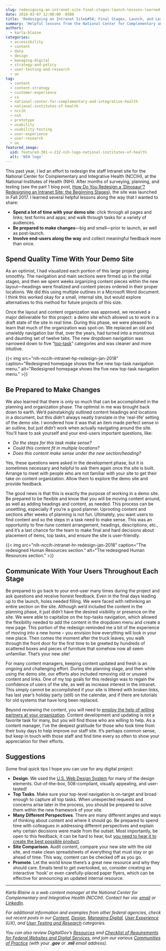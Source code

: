 ```yaml
---
slug: redesigning-an-intranet-site-final-stages-launch-lessons-learned
date: 2018-03-07 12:00:00 -0500
title: 'Redesigning an Intranet Site&#58; Final Stages, Launch, and Lessons Learned'
summary: 'Helpful lessons from the National Center for Complementary and Integrative Health (NCCIH) on the redesign of an intranet.'
authors:
  - karla-blaine
categories:
  - accessibility
  - content
  - data
  - design
  - managing-digital
  - strategy-and-policy
  - user-testing-and-research
  - ux
tag:
  - content
  - content-strategy
  - customer-experience
  - cx
  - national-center-for-complementary-and-integrative-health
  - national-institutes-of-health
  - nccih
  - nih
  - prototype
  - usability
  - usability-testing
  - user-experience
  - user-research
  - ux
featured_image:
  uid: featured-301-x-212-nih-logo-national-institutes-of-health
  alt: 'NIH logo'
---
```


This past year, I led an effort to redesign the staff Intranet site for the National Center for Complementary and Integrative Health (NCCIH), at the National Institutes of Health (NIH). After months of surveying, planning, and testing (see the part 1 blog post, [How Do You Redesign a ‘Dinosaur’? Redesigning an Intranet Site: the Beginning Stages](https://www.digitalgov.gov/2016/09/19/how-do-you-redesign-a-dinosaur-redesigning-an-intranet-site-the-beginning-stages/)), the site was launched in Fall 2017. I learned several helpful lessons along the way that I wanted to share:

- **Spend a lot of time with your demo site**: click through all pages and links; test forms and apps; and walk through tasks for a variety of audiences.
- **Be prepared to make changes**—big and small—prior to launch, as well as post-launch.
- **Involve end-users along the way** and collect meaningful feedback more than once.

## Spend Quality Time With Your Demo Site

As an optimist, I had visualized each portion of this large project going smoothly. The navigation and main sections were firmed up in the initial stages, and then we spent weeks organizing content pieces within the new layout—headings were finalized and content pieces ordered in their proper locations. We did this using multiple outlines in a Microsoft Word document. I think this worked okay for a small, internal site, but would explore alternatives to this method for future projects of this size.

Once the layout and content organization was approved, we received a major deliverable for this project: a demo site which allowed us to work in a draft state of the site in real time. During this phase, we were pleased to learn that much of the organization was spot-on. We replaced an old and unwieldy navigation bar that, over the years, had turned into a monstrous and daunting set of twelve tabs. The new dropdown navigation was narrowed down to five “[top-task](https://www.digitalgov.gov/event/a-deep-dive-into-top-tasks-with-gerry-mcgovern/)” categories and was cleaner and more intuitive.


{{< img src="nih-nccih-intranet-hp-redesign-jan-2018" caption="Redesigned homepage shows the five new top-task navigation menu." alt="Redesigned homepage shows the five new top-task navigation menu." >}}

## Be Prepared to Make Changes

We also learned that there is only so much that can be accomplished in the planning and organization phase. The optimist in me was brought back down to earth. We’d painstakingly outlined content headings and locations in a document, but this didn’t always neatly translate in the ‘real-life’ setting of the demo site. I wondered how it was that an item made perfect sense in an outline, but just didn’t work when actually navigating around the site. You’ll have to ask yourself and your end-users important questions, like:

- _Do the steps for this task make sense?_
- _Could this content fit in multiple locations?_
- _Does this content make sense under the new section/heading?_

Yes, these questions were asked in the development phase, but it is sometimes necessary and helpful to ask them again once the site is built. Arrange to meet with people who are not familiar with your site to get their take on content organization. Allow them to explore the demo site and provide feedback.

The good news is that this is exactly the purpose of working in a demo site. Be prepared to be flexible and know that you will be moving content around, as well as adding headings and content, as needed. This process can be unsettling, especially if you’re a good planner. Uprooting content and sections after weeks of planning is not fun. Ultimately, you want users to find content and so the steps in a task need to make sense. This was an opportunity to fine-tune content arrangement, headings, descriptions, etc., and it’s a last chance for the team to make final and hard decisions about placement of items, top tasks, and ensure the site is user-friendly.

{{< img src="nih-nccih-intranet-hr-redesign-jan-2018" caption="The redesigned Human Resources section." alt="The redesigned Human Resources section." >}}

## Communicate With Your Users Throughout Each Stage

Be prepared to go back to your end-user many times during the project and ask questions and receive honest feedback. Even in the final days leading up to the launch, holes needed filling. We were faced with rethinking an entire section on the site. Although we’d included the content in the planning phase, it just didn’t have the desired visibility or presence on the site. We were able to capitalize on the top-tasks navigation, which allowed the flexibility needed to add the content in the dropdown menu and create a new page. This portion of the redesign reminded me a bit of the experience of moving into a new home – you envision how everything will look in your new place. Then comes the moment after the truck leaves, you walk through the front door for the first time to be greeted by hundreds of scattered boxes and pieces of furniture that somehow now all seem unfamiliar. That’s your new site!

For many content managers, keeping content updated and fresh is an ongoing and challenging effort. During the planning stage, and then while using the demo site, our efforts also included removing old or unused content and links. One of my top goals for this redesign was to regain the confidence of users of the site, as well as increase interest in the intranet. This simply cannot be accomplished if your site is littered with broken links, has last year’s holiday party (still) on the calendar, and if there are tutorials for old systems that have long been replaced.

Beyond reviewing the content, you will need to [employ the help of willing partners at your organization](https://www.digitalgov.gov/2017/09/28/finding-usability-testers-tips-from-an-army-recruiter/). Content development and updating is not a favorite task for many, but you will find those who are willing to help. As a content manager, I’ve the deepest gratitude for those who took time from their busy days to help improve our staff site. It’s perhaps common sense, but keep in touch with those staff and find time every so often to show your appreciation for their efforts.

## Suggestions

Some final quick tips I hope you can use for any digital project:

- **Design**. We used the [U.S. Web Design System](https://www.digitalgov.gov/2017/11/14/uswds-digitalgov/) for many of the design elements. Out-of-the-box, 508-compliant, visually appealing, and user-tested!
- **Top Tasks**. Make sure your top-level navigation is on-target and broad enough to capture all top tasks. When unexpected requests and concerns arise later in the process, you should be prepared to solve them within the new framework of your site.
- **Many Different Perspectives**. There are many different angles and ways of thinking about content and where it should go. Be prepared to spend time with colleagues in addressing different perspectives and explain why certain decisions were made from the outset. Most importantly, be open to this feedback; it can be hard to hear, but [you need to hear it to create the best possible product](https://www.digitalgov.gov/2017/07/31/have-you-critiqued-your-critique-process/).
- **Site Comparison**. Audit content, compare your new site with the old site, and make clean spreadsheets of everything that must stay or go ahead of time. This way, content can be checked off as you go.
- **Promote**. Let the world know there’s a great new resource and why they should care. Emails tend to get overlooked, so, consider creating an interactive ‘hook’ or even carefully-placed paper flyers, which can be effective for announcing an updated internal resource.

---

_Karla Blaine is a web content manager at the National Center for Complementary and Integrative Health (NCCIH). Contact her via: [email](mailto:blainek@mail.nih.gov) or [LinkedIn](https://www.linkedin.com/in/karla-blaine-ab932a7/)._

_For additional information and examples from other federal agencies, check out recent posts in our [Content](https://www.digitalgov.gov/categories/content/), [Design](https://www.digitalgov.gov/categories/design/), [Managing Digital](https://www.digitalgov.gov/categories/managing-digital/), [User Experience](https://www.digitalgov.gov/categories/ux/) (UX), and [User Testing and Research](https://www.digitalgov.gov/categories/user-testing-and-research/) categories._

_You can also review DigitalGov’s [Resources](https://www.digitalgov.gov/resources/) and [Checklist of Requirements for Federal Websites and Digital Services](https://www.digitalgov.gov/resources/checklist-of-requirements-for-federal-digital-services/), and join our various [Communities of Practice](https://www.digitalgov.gov/communities/) (with your **.gov** or **.mil** email address)._
